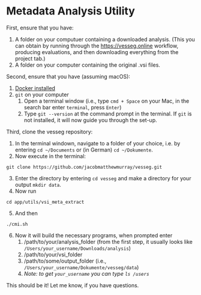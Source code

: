 # Metadata Analysis Utility

First, ensure that you have:
1. A folder on your computuer containing a downloaded analysis. (This you can obtain by running through the https://vesseg.online workflow, producing evaluations, and then downloading everything from the project tab.)
2. A folder on your computer containing the original .vsi files.

Second, ensure that you have (assuming macOS):
1. [Docker installed](https://www.docker.com/get-started)
2. `git` on your computer
    1. Open a terminal window (i.e., type `cmd + Space` on your Mac, in the search bar enter `terminal`, press `Enter`)
    2. Type `git --version` at the command prompt in the terminal. If `git` is not installed, it will now guide you through the set-up.

 Third, clone the vesseg repository:
 1. In the terminal windown, navigate to a folder of your choice, i.e. by entering `cd ~/Documents` or (in German) `cd ~/Dokumente`.
 2. Now execute in the terminal:
```
git clone https://github.com/jacobmatthewmurray/vesseg.git
```
3. Enter the directory by entering `cd vesseg` and make a directory for your output `mkdir data`.
4. Now run 
```
cd app/utils/vsi_meta_extract
```
5. And then
```
./cmi.sh
```
6. Now it will build the necessary programs, when prompted enter
    1. /path/to/your/analysis_folder (from the first step, it usually looks like `/Users/your_username/Downloads/analysis`)
    2. /path/to/your/vsi_folder
    3. /path/to/some/output_folder (i.e., `/Users/your_username/Dokumente/vesseg/data`)
    4. _Note: to get `your_username` you can type `ls /users`_ 

 This should be it! Let me know, if you have questions. 


